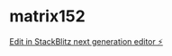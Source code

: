 # matrix152

[Edit in StackBlitz next generation editor ⚡️](https://stackblitz.com/~/github.com/kvartiil/matrix152)